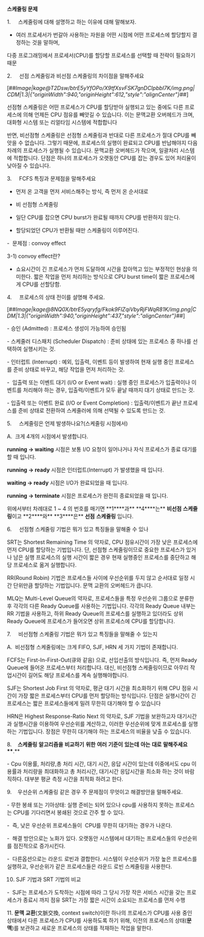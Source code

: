 **스케줄링 문제**

1.     스케줄링에 대해 설명하고 하는 이유에 대해 말해보자.

- 여러 프로세서가 번갈아 사용하는 자원을 어떤 시점에 어떤 프로세스에 할당할지 결정하는 것을 말하며,

다중 프로그래밍에서 프로세서(CPU)를 할당할 프로세스를 선택할 때 전략이 필요하기 때문

2.     선점 스케줄링과 비선점 스케줄링의 차이점을 말해주세요

[##_Image|kage@T2Dsw/btrE5yYfOPo/X9tfXsvFSK7gnDCIpbbI7K/img.png|CDM|1.3|{"originWidth":940,"originHeight":612,"style":"alignCenter"}_##]

선점형 스케줄링은 어떤 프로세스가 CPU를 할당받아 실행되고 있는 중에도 다른 프로세스에 의해 언제든 CPU 점유를 빼앗길 수 있습니다. 이는 문맥교환 오버헤드가 크며, 대화형 시스템 또는 리얼타임 시스템에 적합합니다

반면, 비선점형 스케줄링은 선점형 스케줄링과 반대로 다른 프로세스가 절대 CPU를 빼앗을 수 없습니다. 그렇기 때문에, 프로세스의 실행이 완료되고 CPU를 반납해야지 다음 차례의 프로세스가 실행될 수 있습니다. 문맥교환 오버헤드가 작으며, 일괄처리 시스템에 적합합니다. 단점은 하나의 프로세스가 오랫동안 CPU를 잡는 경우도 있어 처리율이 낮아질 수 있습니다.

3.     FCFS 특징과 문제점을 말해주세요

- 먼저 온 고객을 먼저 서비스해주는 방식, 즉 먼저 온 순서대로

- 비 선점형 스케줄링

- 일단 CPU를 잡으면 CPU burst가 완료될 때까지 CPU를 반환하지 않는다.

- 할당되었던 CPU가 반환될 때만 스케줄링이 이루어진다.

-  문제점 : convoy effect

3-1) convoy effect란?

- 쇼요시간이 긴 프로세스가 먼저 도달하여 시간을 잡아먹고 있는 부정적인 현상을 의미한다. 짧은 작업을 먼저 처리하는 방식으로 CPU burst time이 짧은 프로세스에게 CPU를 선할당함.

4.     프로세스의 상태 전이를 설명해 주세요.

[##_Image|kage@8NQ0X/btrE5yqryfg/Fkok9FlZqiVbyRjFWqR81K/img.png|CDM|1.3|{"originWidth":940,"originHeight":437,"style":"alignCenter"}_##]

\- 승인 (Admitted) : 프로세스 생성이 가능하여 승인됨

\- 스케줄러 디스패치 (Scheduler Dispatch) : 준비 상태에 있는 프로세스 중 하나를 선택하여 실행시키는 것.

\- 인터럽트 (Interrupt) : 예외, 입출력, 이벤트 등이 발생하여 현재 실행 중인 프로세스를 준비 상태로 바꾸고, 해당 작업을 먼저 처리하는 것.

\-  입출력 또는 이벤트 대기 (I/O or Event wait) : 실행 중인 프로세스가 입출력이나 이벤트를 처리해야 하는 경우, 입출력/이벤트가 모두 끝날 때까지 대기 상태로 만드는 것.

\- 입출력 또는 이벤트 완료 (I/O or Event Completion) : 입출력/이벤트가 끝난 프로세스를 준비 상태로 전환하여 스케줄러에 의해 선택될 수 있도록 만드는 것.

5.     스케줄링은 언제 발생하나요?(스케줄링 시점에서)

A.  크게 4개의 시점에서 발생합니다.

**running -> waiting** 시점은 보통 I/O 요청이 일어나거나 자식 프로세스가 종료 대기를 할 때 입니다.

**running -> ready** 시점은 인터럽트(Interrupt) 가 발생했을 때 입니다.

**waiting -> ready** 시점은 I/O가 완료되었을 때 입니다.

**running -> terminate** 시점은 프로세스가 완전히 종료되었을 때 입니다.

위에서부터 차례대로 1 ~ 4 의 번호를 매기면 **1\*\***과\*\* **4\*\***는\*\* **비선점** **스케줄링**이고 **2\*\***와\*\* **3\*\***은\*\* **선점** **스케줄링** 입니다.

6.     선점형 스케줄링 기법은 뭐가 있고 특징들을 말해줄 수 있나

SRT는 Shortest Remaining Time 의 약자로, CPU 점유시간이 가장 낮은 프로세스에 먼저 CPU를 할당하는 기법입니다. 단, 선점형 스케줄링이므로 중요한 프로세스가 있거나 남은 실행 프로세스의 실행 시간이 짧은 경우 현재 실행중인 프로세스를 중단하고 해당 프로세스로 옮겨 실행합니다.

RR(Round Robin) 기법은 프로세스들 사이에 우선순위를 두지 않고 순서대로 일정 시간 단위만큼 할당하는 기법입니다. 문맥 교환의 오버헤드가 큽니다.

MLQ는 Multi-Level Queue의 약자로, 프로세스들을 특정 우선순위 그룹으로 분류한 후 각각의 다른 Ready Queue를 사용하는 기법입니다. 각각의 Ready Queue 내부는 RR 기법을 사용하고, 하위 Ready Queue의 프로세스를 실행하고 있더라도 상위 Ready Queue에 프로세스가 들어오면 상위 프로세스에 CPU를 할당합니다.

7.     비선점형 스케줄링 기법은 뭐가 있고 특징들을 말해줄 수 있는지

A.  비선점형 스케줄링에는 크게 FIFO, SJF, HRN 세 가지 기법이 존재합니다.

FCFS는 First-In-First-Out(큐와 같음) 으로, 선입선출의 방식입니다. 즉, 먼저 Ready Queue에 들어온 프로세스부터 처리합니다. 대신, 비선점형 스케줄링이므로 아무리 작업시간이 길어도 해당 프로세스를 계속 실행해야합니다.

SJF는 Shortest Job First 의 약자로, 평균 대기 시간을 최소화하기 위해 CPU 점유 시간이 가장 짧은 프로세스부터 CPU를 먼저 할당하는 방식입니다. 단점은 실행시간이 긴 프로세스는 짧은 프로세스들에게 밀려 무한히 대기해야 할 수 있습니다

HRN은 Highest Response-Ratio Next 의 약자로, SJF 기법을 보완하고자 대기시간과 실행시간을 이용하여 우선순위를 계산하고, 이러한 우선순위에 맞게 프로세스를 실행하는 기법입니다. 장점은 무한히 대기해야 하는 프로세스의 비율을 낮출 수 있습니다.

8.    **스케줄링** **알고리즘을** **비교하기** **위한** **여러** **기준이** **있는데** **아는** **대로** **말해주세요\*\***.\*\*

\- Cpu 이용률, 처리량,총 처리 시간, 대기 시간, 응답 시간이 있는데 이중에서도 cpu 이용률과 처리량을 최대화하고 총 처리시간, 대기시간 응답시간을 최소화 하는 것이 바람직하다. 대부분 평균 측정 시간을 최적화 하려고 한다.

9.    우선순위 스케줄링 같은 경우 주 문제점이 무엇이고 해결방안을 말해주세요.

\- 무한 봉쇄 또는 기아상태: 실행 준비는 되어 있으나 cpu를 사용하지 못하는 프로세스는 CPU를 기다리면서 봉쇄된 것으로 간주 할 수 있다.

\-  즉, 낮은 우선순위 프로세스들이  CPU를 무한히 대기하는 경우가 나온다.

\-  해결 방안으로는 노화가 있다. 오랫동안 시스템에서 대기하는 프로세스들의 우선순위를 점진적으로 증가시킨다.

\-  다른옵션으로는 라운드 로빈과 결합한다. 시스템이 우선순위가 가장 높은 프로세스를 실행하고, 우선순위가 같은 프로세스들은 라운드 로빈 스케줄링을 사용한다.

10. SJF 기법과 SRT 기법의 비교

\-  SJF는 프로세스가 도착하는 시점에 따라 그 당시 가장 작은 서비스 시간을 갖는 프로세스가 종료시 까지 점유 SRT는 가장 짧은 시간이 소요되는 프로세스를 먼저 수행

11\. **문맥** **교환**(文脈交換, context switch)이란 하나의 프로세스가 CPU를 사용 중인 상태에서 다른 프로세스가 CPU를 사용하도록 하기 위해, 이전의 프로세스의 상태(**문맥**)를 보관하고 새로운 프로세스의 상태를 적재하는 작업을 말한다.
